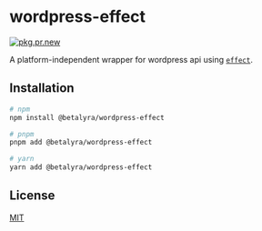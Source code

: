 # wordpress-effect

[![pkg.pr.new](https://pkg.pr.new/badge/betalyra/wordpress-effect)](https://pkg.pr.new/~/betalyra/wordpress-effect)

A platform-independent wrapper for wordpress api using [`effect`](https://effect.website).

 ## Installation

```bash
# npm
npm install @betalyra/wordpress-effect

# pnpm
pnpm add @betalyra/wordpress-effect

# yarn
yarn add @betalyra/wordpress-effect
```

## License

[MIT](./LICENSE.md)
